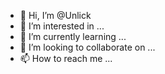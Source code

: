 - 👋 Hi, I’m @Unlick
- 👀 I’m interested in ...
- 🌱 I’m currently learning ...
- 💞️ I’m looking to collaborate on ...
- 📫 How to reach me ...

<!---
Unlick/Unlick is a ✨ special ✨ repository because its `README.md` (this file) appears on your GitHub profile.
You can click the Preview link to take a look at your changes.
--->
